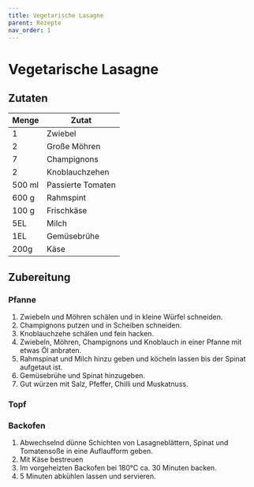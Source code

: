 ```yaml
---
title: Vegetarische Lasagne
parent: Rezepte
nav_order: 1
---
```


# Vegetarische Lasagne

## Zutaten

| Menge | Zutat |
| --- | --- |
|1|Zwiebel|
|2|Große Möhren|
|7|Champignons|
|2|Knoblauchzehen|
|500 ml|Passierte Tomaten|
|600 g|Rahmspint|
|100 g|Frischkäse|
|5EL|Milch|
|1EL|Gemüsebrühe|
|200g|Käse|


## Zubereitung
### Pfanne
1. Zwiebeln und Möhren schälen und in kleine Würfel schneiden.
2. Champignons putzen und in Scheiben schneiden.
3. Knoblauchzehe schälen und fein hacken.
4. Zwiebeln, Möhren, Champignons und Knoblauch in einer Pfanne mit etwas Öl anbraten.
5. Rahmspinat und Milch hinzu geben und köcheln lassen bis der Spinat aufgetaut ist.
6. Gemüsebrühe und Spinat hinzugeben. 
7. Gut würzen mit Salz, Pfeffer, Chilli und Muskatnuss.

### Topf

### Backofen
1. Abwechselnd dünne Schichten von Lasagneblättern, Spinat und Tomatensoße in eine Auflaufform geben.
2. Mit Käse bestreuen 
3. Im vorgeheizten Backofen bei 180°C ca. 30 Minuten backen.
4. 5 Minuten abkühlen lassen und servieren.

